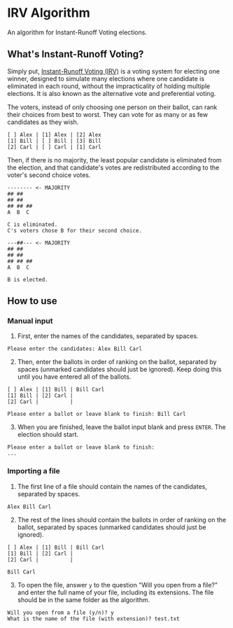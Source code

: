 # IRV Algorithm
An algorithm for Instant-Runoff Voting elections.

## What's Instant-Runoff Voting?
Simply put, [Instant-Runoff Voting (IRV)](https://en.wikipedia.org/wiki/Instant-runoff_voting) is a voting system for electing one winner, designed to simulate many elections where one candidate is eliminated in each round, without the impracticality of holding multiple elections. It is also known as the alternative vote and preferential voting.

The voters, instead of only choosing one person on their ballot, can rank their choices from best to worst. They can vote for as many or as few candidates as they wish.
```
[ ] Alex | [1] Alex | [2] Alex
[1] Bill | [ ] Bill | [3] Bill
[2] Carl | [ ] Carl | [1] Carl
```
Then, if there is no majority, the least popular candidate is eliminated from the election, and that candidate's votes are redistributed according to the voter's second choice votes.
```
-------- <- MAJORITY
## ##
## ##
## ## ##
A  B  C

C is eliminated.
C's voters chose B for their second choice.

---##--- <- MAJORITY
## ##
## ##
## ## ##
A  B  C

B is elected.
```
## How to use
### Manual input
1. First, enter the names of the candidates, separated by spaces.
```
Please enter the candidates: Alex Bill Carl
```
2. Then, enter the ballots in order of ranking on the ballot, separated by spaces (unmarked candidates should just be ignored). Keep doing this until you have entered all of the ballots.
```
[ ] Alex | [1] Bill | Bill Carl
[1] Bill | [2] Carl |
[2] Carl |          |
```
```
Please enter a ballot or leave blank to finish: Bill Carl
```
3. When you are finished, leave the ballot input blank and press `ENTER`. The election should start.
```
Please enter a ballot or leave blank to finish: 
...
```
### Importing a file
1. The first line of a file should contain the names of the candidates, separated by spaces.
```
Alex Bill Carl
```
2. The rest of the lines should contain the ballots in order of ranking on the ballot, separated by spaces (unmarked candidates should just be ignored).
```
[ ] Alex | [1] Bill | Bill Carl
[1] Bill | [2] Carl |
[2] Carl |          |
```
```
Bill Carl
```
3. To open the file, answer `y` to the question "Will you open from a file?" and enter the full name of your file, including its extensions. The file should be in the same folder as the algorithm.
```
Will you open from a file (y/n)? y
What is the name of the file (with extension)? test.txt
```
